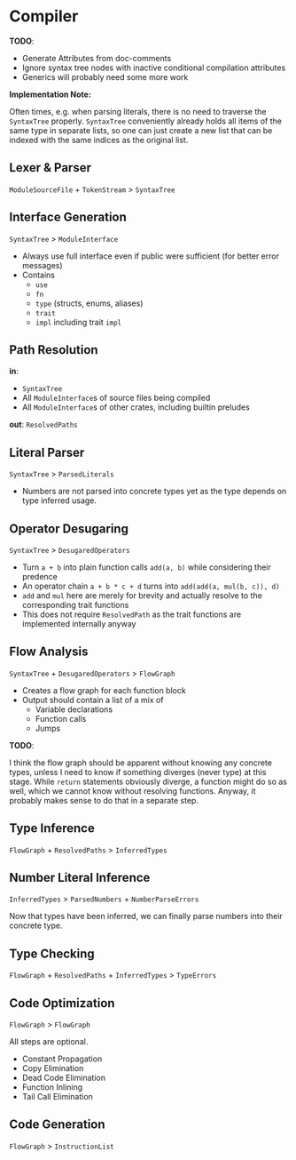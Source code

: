 # Compiler

**TODO**:

- Generate Attributes from doc-comments
- Ignore syntax tree nodes with inactive conditional compilation attributes
- Generics will probably need some more work

**Implementation Note:**

Often times, e.g. when parsing literals, there is no need to traverse the `SyntaxTree` properly. `SyntaxTree` conveniently already holds all items of the same type in separate lists, so one can just create a new list that can be indexed with the same indices as the original list.

## Lexer & Parser

`ModuleSourceFile` + `TokenStream` > `SyntaxTree`

## Interface Generation

`SyntaxTree` > `ModuleInterface`

- Always use full interface even if public were sufficient (for better error messages)
- Contains
  - `use`
  - `fn`
  - `type` (structs, enums, aliases)
  - `trait`
  - `impl` including trait `impl`

## Path Resolution

**in**:

- `SyntaxTree`
- All `ModuleInterface`s of source files being compiled
- All `ModuleInterface`s of other crates, including builtin preludes

**out**: `ResolvedPaths`

## Literal Parser

`SyntaxTree` > `ParsedLiterals`

- Numbers are not parsed into concrete types yet as the type depends on type inferred usage.

## Operator Desugaring

`SyntaxTree` > `DesugaredOperators`

- Turn `a + b` into plain function calls `add(a, b)` while considering their predence
- An operator chain `a + b * c + d` turns into `add(add(a, mul(b, c)), d)`
- `add` and `mul` here are merely for brevity and actually resolve to the corresponding trait functions
- This does not require `ResolvedPath` as the trait functions are implemented internally anyway

## Flow Analysis

`SyntaxTree` + `DesugaredOperators` > `FlowGraph`

- Creates a flow graph for each function block
- Output should contain a list of a mix of
  - Variable declarations
  - Function calls
  - Jumps

**TODO**:

I think the flow graph should be apparent without knowing any concrete types, unless I need to know if something diverges (never type) at this stage. While `return` statements obviously diverge, a function might do so as well, which we cannot know without resolving functions. Anyway, it probably makes sense to do that in a separate step.

## Type Inference

`FlowGraph` + `ResolvedPaths` > `InferredTypes`

## Number Literal Inference

`InferredTypes` > `ParsedNumbers` + `NumberParseErrors`

Now that types have been inferred, we can finally parse numbers into their concrete type.

## Type Checking

`FlowGraph` + `ResolvedPaths` + `InferredTypes` > `TypeErrors`

## Code Optimization

`FlowGraph` > `FlowGraph`

All steps are optional.

- Constant Propagation
- Copy Elimination
- Dead Code Elimination
- Function Inlining
- Tail Call Elimination

## Code Generation

`FlowGraph` > `InstructionList`
